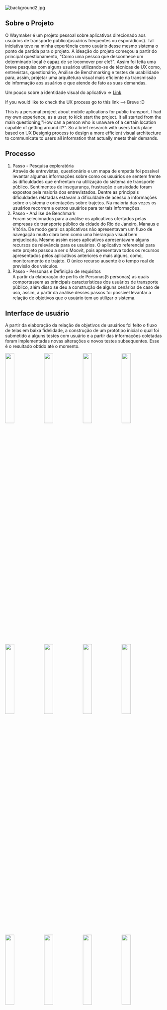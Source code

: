 
![background2 jpg](https://user-images.githubusercontent.com/49257071/106795758-41521700-6639-11eb-97e0-647b9f75f2c9.png)

<h2> Sobre o Projeto</h2>
O Waymaker é um projeto pessoal sobre aplicativos direcionado aos usuários de transporte público(usuários frequentes ou esporádicos). Tal iniciativa teve na minha experiência como usuário desse mesmo sistema o ponto de partida para o projeto. A ideação do projeto começou a partir do principal questionamento, "Como uma pessoa que desconhece um determinado local é capaz de se locomover por ele?". Assim foi feita uma breve pesquisa com alguns usuários utilizando-se de técnicas de UX como, entrevistas, questionário, Análise de Benchmarking e testes de usabilidade para, assim, projetar uma arquitetura visual mais eficiente na transmissão de informação aos usuários e que atende de fato as suas demandas.

Um pouco sobre a identidade visual do aplicativo => <a href="https://www.behance.net/gallery/104705475/Waymaker-Logo">Link</a>



If you would like to check the UX process go to this link --> Breve :D

This is a personal project about mobile aplications for public transport. I had my own experience, as a user, to kick start the project. It all started from the main questioning,"How can a person who is unaware of a certain location capable of getting around it?". So a brief research with users took place based on UX Designig process to design a more efficient visual architecture to communicate to users all information that actually meets their demands.


<h2> Processo </h2>
<ol>
  <li>Passo - Pesquisa exploratória</li>
Através de entrevistas, questionário e um mapa de empatia foi possível levantar algumas informações sobre como os usuários se sentem frente às dificuldades que enfrentam na utilização do sistema de transporte público. Sentimentos de insegurança, frustração e ansiedade foram expostos pela maioria dos entrevistados. Dentre as principais dificuldades relatadas estavam a dificuldade de acesso a informações sobre o sistema e orientações sobre trajetos. Na maioria das vezes os usuários recorrem a outros usuários para ter tais informações.
  <li>Passo - Análise de Benchmark</li>
Foram selecionados para a análise os aplicativos ofertados pelas empresas de transporte público da cidade do Rio de Janeiro, Manaus e Vitória. De modo geral os aplicativos não apresentavam um fluxo de navegação muito claro bem como uma hierarquia visual bem prejudicada. Mesmo assim esses aplicativos apresentavam alguns recursos de relevância para os usuários. O aplicativo referencial para este projeto passou a ser o Moovit, pois apresentava todos os recursos apresentados pelos aplicativos anteriores e mais alguns, como, monitoramento de trajeto. O único recurso ausente é o tempo real de previsão dos veículos.
  <li>Passo - Personas e Definição de requisitos</li>
A partir da elaboração de perfis de Personas(5 personas) as quais comportassem as principais características dos usuários de transporte público, além disso se deu a construção de alguns cenários de caso de uso, assim, a partir da análise desses passos foi possível levantar a relação de objetivos que o usuário tem ao utilizar o sistema.
  
</ol>

<h2> Interface de usuário</h2>
A partir da elaboração da relação de objetivos de usuários foi feito o fluxo de telas em baixa fidelidade, a construção de um protótipo inicial o qual foi submetido a alguns testes com usuário e a partir das informações coletadas foram implementadas novas alterações e novos testes subsequentes. Esse é o resultado obtido até o momento.



<img src= "https://github.com/FelipeLee22/Waymaker/blob/master/img/2.png" width="24%" style ="display:inline"> <img src="https://github.com/FelipeLee22/Waymaker/blob/master/img/3.png" width="24%" style ="display:inline"> <img src="https://github.com/FelipeLee22/Waymaker/blob/master/img/4.png" width="24%" style ="display:inline"> <img src="https://github.com/FelipeLee22/Waymaker/blob/master/img/5.png" width="24%" style ="display:inline"><img src= "https://github.com/FelipeLee22/Waymaker/blob/master/img/7.png" width="24%" style ="display:inline"> <img src="https://github.com/FelipeLee22/Waymaker/blob/master/img/8.png" width="24%" style ="display:inline"> <img src="https://github.com/FelipeLee22/Waymaker/blob/master/img/9.png" width="24%" style ="display:inline"> <img src="https://github.com/FelipeLee22/Waymaker/blob/master/img/10.png" width="24%" style ="display:inline"><img src= "https://github.com/FelipeLee22/Waymaker/blob/master/img/11.png" width="24%" style ="display:inline"> <img src="https://github.com/FelipeLee22/Waymaker/blob/master/img/12.png" width="24%" style ="display:inline"> <img src="https://github.com/FelipeLee22/Waymaker/blob/master/img/13.png" width="24%" style ="display:inline"> <img src="https://github.com/FelipeLee22/Waymaker/blob/master/img/14.png" width="24%" style ="display:inline">

<h2> Principais Contribuições</h2>
<img src= "https://github.com/FelipeLee22/Waymaker/blob/master/img/2.png" width="24%" style ="display:inline"><p width="50%"  style ="display:inline">A partir da elaboração da relação de objetivos de usuários foi feito o fluxo de telas em baixa fidelidade, a construção de um protótipo inicial o qual foi submetido a alguns testes com usuário e a partir das informações coletadas foram implementadas novas alterações e novos testes subsequentes. Esse é o resultado obtido até o momento. </p>

<h2> Implementação</h2>
